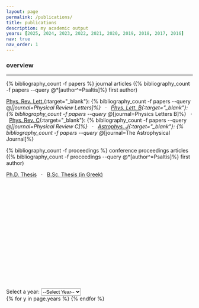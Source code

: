 ```yaml
---
layout: page
permalink: /publications/
title: publications
description: my academic output
years: [2025, 2024, 2023, 2022, 2021, 2020, 2019, 2018, 2017, 2016]
nav: true
nav_order: 1
---
```


### overview
---
<i class="far fa-file-alt"></i> {% bibliography_count -f papers %} journal articles ({% bibliography_count -f papers --query @*[author^=Psaltis]%} first author)

[Phys. Rev. Lett.](https://prl.aps.org){:target="\_blank"}: {% bibliography_count -f papers --query @*[journal=Physical Review Letters]%} &nbsp; &middot; &nbsp; [Phys. Lett. B](https://www.sciencedirect.com/journal/physics-letters-b){:target="\_blank"}: {% bibliography_count -f papers --query @*[journal=Physics Letters B]%} &nbsp; &middot; &nbsp; [Phys. Rev. C](https://prc.aps.org){:target="\_blank"}: {% bibliography_count -f papers --query @*[journal=Physical Review C]%} &nbsp; &middot; &nbsp; [Astrophys. J](https://iopscience.iop.org/journal/0004-637X){:target="\_blank"}: {% bibliography_count -f papers --query @*[journal=The Astrophysical Journal]%}

<i class="far fa-file-alt"></i> {% bibliography_count -f proceedings %} conference proceedings articles ({% bibliography_count -f proceedings --query @*[author^=Psaltis]%} first author)

<i class="fas fa-book"></i> <a href="https://macsphere.mcmaster.ca/handle/11375/25859" target="_blank" >Ph.D. Thesis</a> &nbsp; &middot; &nbsp; <i class="fas fa-book"></i> <a href="https://doi.org/10.6084/m9.figshare.1257763.v2" target="_blank" >B.Sc. Thesis (in Greek)</a>

<br>

<svg viewBox="0 0 450 200"></svg>


<script align="center">

// set the dimensions and margins of the graph
var margin = {top: 10, right: 30, bottom: 20, left: 50},
    width = 460 - margin.left - margin.right,
    height = 200 - margin.top - margin.bottom;

// append the svg object to the body of the page
var svg = d3.select("svg")
  .append("svg")
    .attr("width", width + margin.left + margin.right)
    .attr("height", height + margin.top + margin.bottom)
  .append("g")
    .attr("transform",
          "translate(" + margin.left + "," + margin.top + ")");

// Parse the Data
d3.csv("{{ site.baseurl }}/assets/csv/data_publications.csv", function(data) {

  // List of subgroups = header of the csv files = soil condition here
  var subgroups = data.columns.slice(1)

  // List of groups = species here = value of the first column called group -> I show them on the X axis
  var groups = d3.map(data, function(d){return(d.group)}).keys()

  // Add X axis
  var x = d3.scaleBand()
      .domain(groups)
      .range([0, width])
      .padding([0.2])
  svg.append("g")
    .attr("transform", "translate(0," + height + ")")
    .call(d3.axisBottom(x).tickSize(0))
    .selectAll("path, line")
    .style("opacity", 0.0); // Adjust the opacity value



  // Add Y axis
  var y = d3.scaleLinear()
    .domain([0, 20])
    .range([ height, 0 ]);
  svg.append("g")
    .call(d3.axisLeft(y).tickValues([0, 5, 10, 15, 20]).tickSize(0))
    .selectAll("path, line")
    .style("opacity", 0.0); // Adjust the opacity value

  // color palette = one color per subgroup
  var color = d3.scaleOrdinal()
    .domain(subgroups)
    .range(['#cc0000','#E0E0E0'])

  //stack the data? --> stack per subgroup
  var stackedData = d3.stack()
    .keys(subgroups)
    (data)

  // Show the bars
  svg.append("g")
    .selectAll("g")
    // Enter in the stack data = loop key per key = group per group
    .data(stackedData)
    .enter().append("g")
      .attr("fill", function(d) { return color(d.key); })
      .selectAll("rect")
      // enter a second time = loop subgroup per subgroup to add all rectangles
      .data(function(d) { return d; })
      .enter().append("rect")
        .attr("x", function(d) { return x(d.data.group); })
        .attr("y", function(d) { return y(d[1]); })
        .attr("height", function(d) { return y(d[0]) - y(d[1]); })
        .attr("width",x.bandwidth())
      // Add mouseover and mouseout events
        .on("mouseover", function(d) {
          d3.select(this)
            .style("opacity", 0.7); // Adjust opacity or add other effects
          // You can also show tooltips or other information here

        // Show count label
          var count = d[1] - d[0];
          svg.append("text")
            .attr("class", "count-label")
            .attr("x", x(d.data.group) + x.bandwidth() / 2)
            .attr("y", y(d[1]) - 5)
            .attr("text-anchor", "middle")
            .text(count);
          })
        .on("mouseout", function(d) {
          d3.select(this)
            .style("opacity", 1); // Reset to full opacity
          // You can hide tooltips or reset other changes here
          // Remove count label
          svg.selectAll(".count-label").remove();
          })
        .on("click", function(d) {
        // Display count label permanently on click
        var count = d[1] - d[0];
        svg.append("text")
          .attr("class", "count-label click-label")
          .attr("x", x(d.data.group) + x.bandwidth() / 2)
          .attr("y", y(d[1]) - 5)
          .attr("text-anchor", "middle")
          .text(count);
        });

        // Create a legend
        var legend = svg.append("g")
            .attr("class", "legend")
            .attr("transform", "translate(" + (width - 370) + ",10)");

        // Add legend squares
        legend.selectAll("legend")
            .data(subgroups)
            .enter()
            .append("rect")
            .attr("x", 0)
            .attr("y", function(d, i) { return i * 20; }) // Adjust the spacing as needed
            .attr("width", 10) // Adjust the square width
            .attr("height", 10) // Adjust the square height
            .style("fill", color);

        // Add legend labels
        legend.selectAll("text")
            .data(subgroups)
            .enter()
            .append("text")
            .attr("x", 20) // Position the label text
            .attr("y", function(d, i) { return i * 20 + 9; }) // Adjust the vertical position
            .style("font-size", "12px")
            .text(function(d) { return d; });


})


</script>

<br>


<!-- Dropdown for selecting year -->
<div>
  <label for="year-select">Select a year:</label>
  <select id="year-select">
    <option value="">--Select Year--</option>
    {% for y in page.years %}
    <option value="{{ y }}">{{ y }}</option>
    {% endfor %}
  </select>
</div>

<!-- Render all publications but hide them initially -->
<div id="publications-list">
  {% for y in page.years %}
  <div class="publications" data-year="{{ y }}" style="display: none;">
    <h3>Journal Articles ({{ y }})</h3>
    {% bibliography -f papers -q @*[year={{y}}]* %}

    <h3>Conference Proceedings ({{ y }})</h3>
    {% bibliography -f proceedings -q @*[year={{y}}]* %}
  </div>
  {% endfor %}
</div>

<script>
  document.addEventListener('DOMContentLoaded', function() {
    var yearSelect = document.getElementById('year-select');
    var latestYear = yearSelect.options[1].value; // Select the first option after the placeholder
    yearSelect.value = latestYear;

    // Trigger change event to display the latest year's publications
    var event = new Event('change');
    yearSelect.dispatchEvent(event);
  });

  document.getElementById('year-select').addEventListener('change', function() {
    var selectedYear = this.value;

    // Hide all publication divs
    var publicationDivs = document.querySelectorAll('#publications-list .publications');
    publicationDivs.forEach(function(div) {
      div.style.display = 'none';
    });

    // Show the selected year's publications
    if (selectedYear) {
      var selectedDiv = document.querySelector('#publications-list .publications[data-year="' + selectedYear + '"]');
      if (selectedDiv) {
        selectedDiv.style.display = 'block';
      }
    }
  });
</script>
